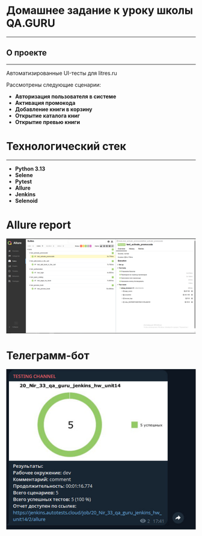 # Домашнее задание к уроку школы QA.GURU

---

## О проекте

---

Автоматизированные UI-тесты для litres.ru

Рассмотрены следующие сценарии:

- **Авторизация пользователя в системе** 
- **Активация промокода**
- **Добавление книги в корзину**
- **Открытие каталога книг**
- **Открытие превью книги**

# Технологический стек

---

- **Python 3.13**
- **Selene**
- **Pytest**
- **Allure**
- **Jenkins**
- **Selenoid**


# Allure report

![img.png](img.png)

# Телеграмм-бот

![img_1.png](img_1.png)